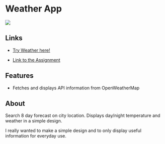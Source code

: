 # Weather App
![](https://github.com/Appletri/Appletri/blob/main/assets/weather-Jarvis.gif)

## Links
- [Try Weather here!](https://Appletri.github.io/weather-app/dist)

- [Link to the Assignment](https://www.theodinproject.com/paths/full-stack-javascript/courses/javascript/lessons/weather-app)

## Features
- Fetches and displays API information from OpenWeatherMap

## About
Search 8 day forecast on city location. Displays day/night temperature and weather in a simple design. 

I really wanted to make a simple design and to only display useful information for everyday use.
